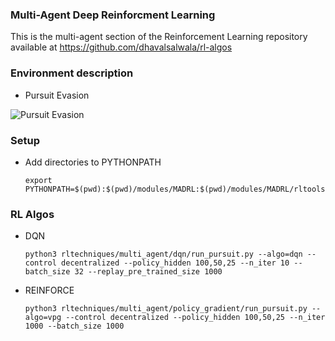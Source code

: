 ### Multi-Agent Deep Reinforcment Learning

This is the multi-agent section of the Reinforcement Learning repository available at https://github.com/dhavalsalwala/rl-algos

### Environment description
  
  - Pursuit Evasion
  
  ![Pursuit Evasion](https://github.com/dhavalsalwala/rl-algos/tree/master/rltechniques/multi_agent/resources/pursuit_evasion.png?raw=true "Title")
  
### Setup
  - Add directories to PYTHONPATH
            
        export PYTHONPATH=$(pwd):$(pwd)/modules/MADRL:$(pwd)/modules/MADRL/rltools:$(pwd)/modules/MADRL/rllab:$PYTHONPATH
  
### RL Algos
  - DQN
  
        python3 rltechniques/multi_agent/dqn/run_pursuit.py --algo=dqn --control decentralized --policy_hidden 100,50,25 --n_iter 10 --batch_size 32 --replay_pre_trained_size 1000
  
  - REINFORCE
  
        python3 rltechniques/multi_agent/policy_gradient/run_pursuit.py --algo=vpg --control decentralized --policy_hidden 100,50,25 --n_iter 1000 --batch_size 1000

